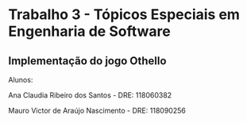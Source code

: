# Trabalho 3 - Tópicos Especiais em Engenharia de Software

## Implementação do jogo Othello

Alunos:

Ana Claudia Ribeiro dos Santos - DRE: 118060382

Mauro Victor de Araújo Nascimento - DRE: 118090256
